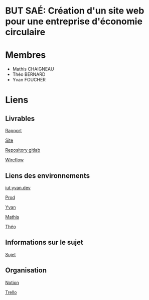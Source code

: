 # BUT SAÉ: Création d'un site web pour une entreprise d'économie circulaire

# Membres

- Mathis CHAIGNEAU
- Théo BERNARD
- Yvan FOUCHER

# Liens

## Livrables

[Rapport](./rapport.md)

[Site](https://dwarves.iut-fbleau.fr/~foucher/komposant)

[Repository gitlab](https://gitlab.com/lepeli/SAE-BUT-1-2002)

[Wireflow](./wireflow.png)

## Liens des environnements

[iut.yvan.dev](https://iut.yvan.dev/komposant)

[Prod](https://dwarves.iut-fbleau.fr/~foucher/komposant)

[Yvan](https://dwarves.iut-fbleau.fr/~foucher/k_yvan)

[Mathis](https://dwarves.iut-fbleau.fr/~foucher/k_mathis)

[Théo](https://dwarves.iut-fbleau.fr/~foucher/k_theo)

## Informations sur le sujet

[Sujet](https://dwarves.iut-fbleau.fr/gitiut/madelaine/SAE-BUT1-WEB-Publique)

## Organisation

[Notion](https://www.notion.so/yvandupain/SAE-2-02-2-04-2-05-et-2-06-fb913ad91e2d4dd6b9b32fe1ce6c4f55)

[Trello](https://trello.com/b/i1b6ghEQ/site)